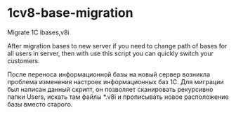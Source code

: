 # 1cv8-base-migration
 Migrate 1C ibases,v8i

After migration bases to new server if you need to change path of bases for all users in server, then with use this script you can quickly switch your customers.


После переноса информационной базы на новый сервер возникла проблема изменения настроек информационных баз 1С. Для миграции был написан данный скрипт, он позволяет сканировать рекурсивно папки Users, искать там файлы *.v8i и прописывать новое  расположение базы вместо старого. 
